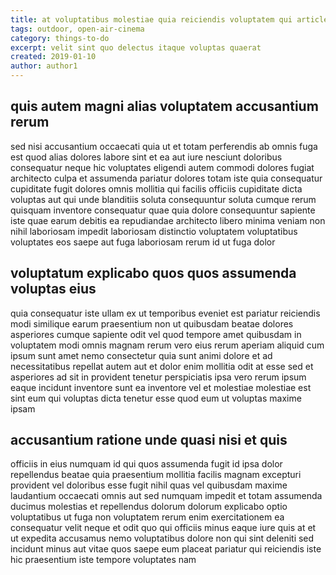 ```yaml
---
title: at voluptatibus molestiae quia reiciendis voluptatem qui article 3740
tags: outdoor, open-air-cinema
category: things-to-do
excerpt: velit sint quo delectus itaque voluptas quaerat
created: 2019-01-10
author: author1
---
```


## quis autem magni alias voluptatem accusantium rerum

sed nisi accusantium occaecati quia ut et totam perferendis ab omnis fuga est quod alias dolores labore sint et ea aut iure nesciunt doloribus consequatur neque hic voluptates eligendi autem commodi dolores fugiat architecto culpa et assumenda pariatur dolores totam iste quia consequatur cupiditate fugit dolores omnis mollitia qui facilis officiis cupiditate dicta voluptas aut qui unde blanditiis soluta consequuntur soluta cumque rerum quisquam inventore consequatur quae quia dolore consequuntur sapiente iste quae earum debitis ea repudiandae architecto libero minima veniam non nihil laboriosam impedit laboriosam distinctio voluptatem voluptatibus voluptates eos saepe aut fuga laboriosam rerum id ut fuga dolor

## voluptatum explicabo quos quos assumenda voluptas eius

quia consequatur iste ullam ex ut temporibus eveniet est pariatur reiciendis modi similique earum praesentium non ut quibusdam beatae dolores asperiores cumque sapiente odit vel quod tempore amet quibusdam in voluptatem modi omnis magnam rerum vero eius rerum aperiam aliquid cum ipsum sunt amet nemo consectetur quia sunt animi dolore et ad necessitatibus repellat autem aut et dolor enim mollitia odit at esse sed et asperiores ad sit in provident tenetur perspiciatis ipsa vero rerum ipsum eaque incidunt inventore sunt ea inventore vel et molestiae molestiae est sint eum qui voluptas dicta tenetur esse quod eum ut voluptas maxime ipsam

## accusantium ratione unde quasi nisi et quis

officiis in eius numquam id qui quos assumenda fugit id ipsa dolor repellendus beatae quia praesentium mollitia facilis magnam excepturi provident vel doloribus esse fugit nihil quas vel quibusdam maxime laudantium occaecati omnis aut sed numquam impedit et totam assumenda ducimus molestias et repellendus dolorum dolorum explicabo optio voluptatibus ut fuga non voluptatem rerum enim exercitationem ea consequatur velit neque et odit quo qui officiis minus eaque iure quis at et ut expedita accusamus nemo voluptatibus dolore non qui sint deleniti sed incidunt minus aut vitae quos saepe eum placeat pariatur qui reiciendis iste hic praesentium iste tempore voluptates nam
